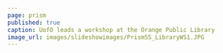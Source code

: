 ```yaml
---
page: prism
published: true
caption: UofO leads a workshop at the Orange Public Library
image_url: images/slideshowimages/PrismSS_LibraryWS1.JPG
---
```

